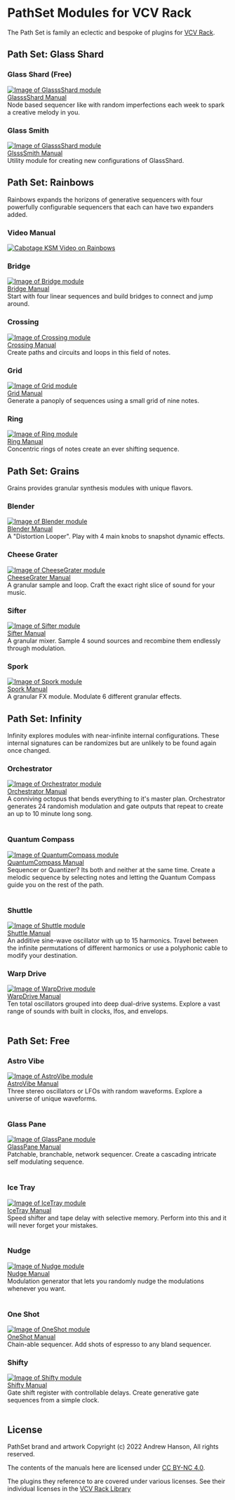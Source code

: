 
# PathSet Modules for VCV Rack

The Path Set is family an eclectic and bespoke of plugins for [VCV Rack](https://vcvrack.com/).

## Path Set: Glass Shard

### Glass Shard (Free)
<a href="modules/GlassShard.md">![Image of GlasssShard module](images/GlassShard.png)</a><br/>
[GlasssShard Manual](modules/GlassShard.md)<br/>
Node based sequencer like with random imperfections each week to spark a creative melody in you.

### Glass Smith
<a href="modules/GlassSmith.md">![Image of GlasssShard module](images/GlassSmith.png)</a><br/>
[GlsssSmith Manual](modules/GlassSmith.md)<br/>
Utility module for creating new configurations of GlassShard.

## Path Set: Rainbows 

Rainbows expands the horizons of generative sequencers with four powerfully configurable sequencers that each can have two expanders added.

### Video Manual
[![Cabotage KSM Video on Rainbows](http://img.youtube.com/vi/2AhMRoFNOko/0.jpg)](http://www.youtube.com/watch?v=2AhMRoFNOko "Video Manual")

### Bridge
<a href="modules/Bridge.md">![Image of Bridge module](images/Bridge.png)</a><br/>
[Bridge Manual](modules/Bridge.md)<br/>
Start with four linear sequences and build bridges to connect and jump around.

### Crossing
<a href="modules/Crossing.md">![Image of Crossing module](images/Crossing.png)</a><br/>
[Crossing Manual](modules/Crossing.md)<br/>
Create paths and circuits and loops in this field of notes.

### Grid
<a href="modules/Grid.md">![Image of Grid module](images/Grid.png)</a><br/>
[Grid Manual](modules/Grid.md)<br/>
Generate a panoply of sequences using a small grid of nine notes.

### Ring
<a href="modules/Ring.md">![Image of Ring module](images/Ring.png)</a><br/>
[Ring Manual](modules/Ring.md)<br/>
Concentric rings of notes create an ever shifting sequence.

## Path Set: Grains 

Grains provides granular synthesis modules with unique flavors.

### Blender
<a href="modules/Blender.md">![Image of Blender module](images/Blender.png)</a><br/>
[Blender Manual](modules/Blender.md)<br/>
A "Distortion Looper". Play with 4 main knobs to snapshot dynamic effects.

### Cheese Grater
<a href="modules/CheeseGrater.md">![Image of CheeseGrater module](images/CheeseGrater.png)</a><br/>
[CheeseGrater Manual](modules/CheeseGrater.md)<br/>
A granular sample and loop. Craft the exact right slice of sound for your music.

### Sifter
<a href="modules/Sifter.md">![Image of Sifter module](images/Sifter.png)</a><br/>
[Sifter Manual](modules/Sifter.md)<br/>
A granular mixer. Sample 4 sound sources and recombine them endlessly through modulation.

### Spork
<a href="modules/Spork.md">![Image of Spork module](images/Spork.png)</a><br/>
[Spork Manual](modules/Spork.md)<br/>
A granular FX module. Modulate 6 different granular effects.

## Path Set: Infinity
Infinity explores modules with near-infinite internal configurations. These internal signatures can be randomizes but are unlikely to be found again once changed.

### Orchestrator
<a href="modules/Orchestrator.md">![Image of Orchestrator module](images/Orchestrator.png)</a><br/>
[Orchestrator Manual](modules/Orchestrator.md)<br/>
A conniving octopus that bends everything to it's master plan. Orchestrator generates 24 randomish modulation and gate outputs that repeat to create an up to 10 minute long song.
<br/><br/>

### Quantum Compass
<a href="modules/QuantumCompass.md">![Image of QuantumCompass module](images/QuantumCompass.png)</a><br/>
[QuantumCompass Manual](modules/QuantumCompass.md)<br/>
Sequencer or Quantizer? Its both and neither at the same time. Create a melodic sequence by selecting notes and letting the Quantum Compass guide you on the rest of the path.
<br/><br/>

### Shuttle
<a href="modules/Shuttle.md">![Image of Shuttle module](images/Shuttle.png)</a><br/>
[Shuttle Manual](modules/Shuttle.md)<br/>
An additive sine-wave oscillator with up to 15 harmonics. Travel between the infinite permutations of different harmonics or use a polyphonic cable to modify your destination.

### Warp Drive
<a href="modules/WarpDrive.md">![Image of WarpDrive module](images/WarpDrive.png)</a><br/>
[WarpDrive Manual](modules/WarpDrive.md)<br/>
Ten total oscillators grouped into deep dual-drive systems. Explore a vast range of sounds with built in clocks, lfos, and envelops.
<br/><br/>

## Path Set: Free

### Astro Vibe
<a href="modules/AstroVibe.md">![Image of AstroVibe module](images/AstroVibe.png)</a><br/>
[AstroVibe Manual](modules/AstroVibe.md)<br/>
Three stereo oscillators or LFOs with random waveforms. Explore a universe of unique waveforms.
<br/><br/>

### Glass Pane
<a href="modules/GlassPane.md">![Image of GlassPane module](images/GlassPane.png)</a><br/>
[GlassPane Manual](modules/GlassPane.md)<br/>
Patchable, branchable, network sequencer. Create a cascading intricate self modulating sequence.
<br/><br/>

### Ice Tray
<a href="modules/IceTray.md">![Image of IceTray module](images/IceTray.png)</a><br/>
[IceTray Manual](modules/IceTray.md)<br/>
Speed shifter and tape delay with selective memory. Perform into this and it will never forget your mistakes.
<br/><br/>

### Nudge
<a href="modules/Nudge.md">![Image of Nudge module](images/Nudge.png)</a><br/>
[Nudge Manual](modules/Nudge.md)<br/>
Modulation generator that lets you randomly nudge the modulations whenever you want.
<br/><br/>

### One Shot 
<a href="modules/OneShot.md">![Image of OneShot module](images/OneShot.png)</a><br/>
[OneShot Manual](modules/OneShot.md)<br/>
Chain-able sequencer. Add shots of espresso to any bland sequencer.

### Shifty
<a href="modules/Shifty.md">![Image of Shifty module](images/Shifty.png)</a><br/>
[Shifty Manual](modules/Shifty.md)<br/>
Gate shift register with controllable delays. Create generative gate sequences from a simple clock.
<br/><br/>

## License
PathSet brand and artwork Copyright (c) 2022 Andrew Hanson, All rights reserved.

The contents of the manuals here are licensed under [CC BY-NC 4.0](https://creativecommons.org/licenses/by-nc/4.0/).

The plugins they reference to are covered under various licenses. See their individual licenses in the [VCV Rack Library](https://library.vcvrack.com/?brand=Path%20Set)
